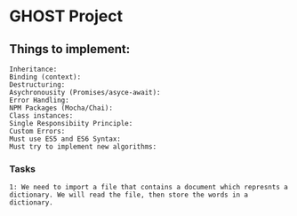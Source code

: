 # GHOST Project

## Things to implement:
    Inheritance:
    Binding (context):
    Destructuring:
    Asychronousity (Promises/asyce-await):
    Error Handling:
    NPM Packages (Mocha/Chai):
    Class instances:
    Single Responsibiity Principle:
    Custom Errors:
    Must use ES5 and ES6 Syntax:
    Must try to implement new algorithms:

### Tasks
    1: We need to import a file that contains a document which represnts a dictionary. We will read the file, then store the words in a dictionary.
